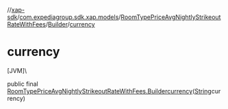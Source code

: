 //[xap-sdk](../../../../index.md)/[com.expediagroup.sdk.xap.models](../../index.md)/[RoomTypePriceAvgNightlyStrikeoutRateWithFees](../index.md)/[Builder](index.md)/[currency](currency.md)

# currency

[JVM]\

public final [RoomTypePriceAvgNightlyStrikeoutRateWithFees.Builder](index.md)[currency](currency.md)([String](https://docs.oracle.com/javase/8/docs/api/java/lang/String.html)currency)

